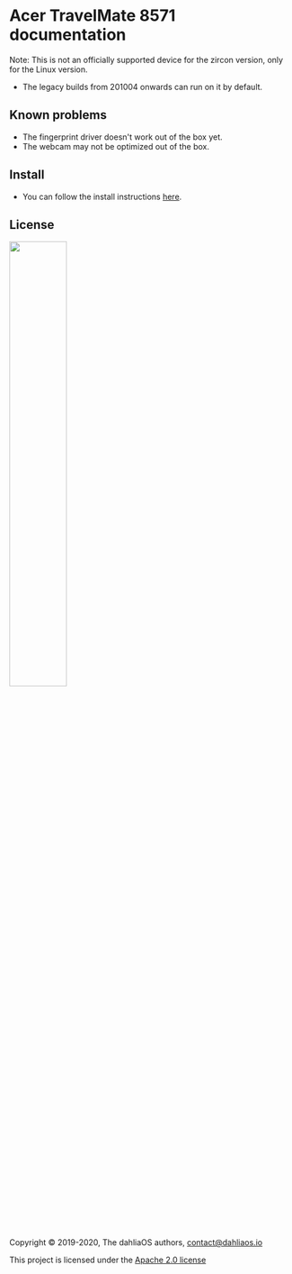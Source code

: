 # Acer TravelMate 8571 documentation

Note: This is not an officially supported device for the zircon version, only for the Linux version.

- The legacy builds from 201004 onwards can run on it by default.

## Known problems

- The fingerprint driver doesn't work out of the box yet.
- The webcam may not be optimized out of the box.

## Install

- You can follow the install instructions [here](../../run%20dahliaOS/x86_64-legacy.md). 

## License

<p align="left">
  <img width="45%" src="https://github.com/dahliaos/brand/blob/master/Logo%20SVGs/dahliaOS%20logo%20with%20text%20(drop%20shadow).svg"
</p>

Copyright © 2019-2020, The dahliaOS authors, contact@dahliaos.io

This project is licensed under the [Apache 2.0 license](../../LICENSE)
